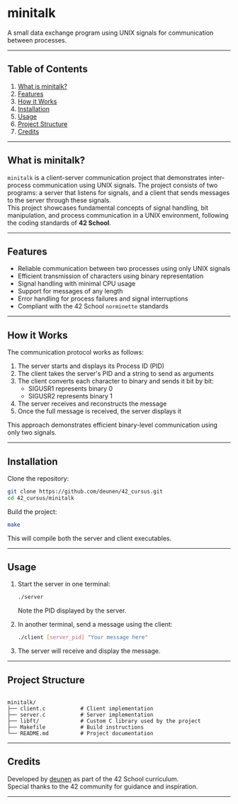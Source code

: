 # minitalk

A small data exchange program using UNIX signals for communication between processes.

---

## Table of Contents

1. [What is minitalk?](#what-is-minitalk)
2. [Features](#features)
3. [How it Works](#how-it-works)
4. [Installation](#installation)
5. [Usage](#usage)
6. [Project Structure](#project-structure)
7. [Credits](#credits)

---

## What is minitalk?  

`minitalk` is a client-server communication project that demonstrates inter-process communication using UNIX signals. The project consists of two programs: a server that listens for signals, and a client that sends messages to the server through these signals.  
This project showcases fundamental concepts of signal handling, bit manipulation, and process communication in a UNIX environment, following the coding standards of **42 School**.

---

## Features  

- Reliable communication between two processes using only UNIX signals
- Efficient transmission of characters using binary representation
- Signal handling with minimal CPU usage
- Support for messages of any length
- Error handling for process failures and signal interruptions
- Compliant with the 42 School `norminette` standards

---

## How it Works  

The communication protocol works as follows:
1. The server starts and displays its Process ID (PID)
2. The client takes the server's PID and a string to send as arguments
3. The client converts each character to binary and sends it bit by bit:
   - SIGUSR1 represents binary 0
   - SIGUSR2 represents binary 1
4. The server receives and reconstructs the message
5. Once the full message is received, the server displays it

This approach demonstrates efficient binary-level communication using only two signals.

---

## Installation  

Clone the repository:
```bash
git clone https://github.com/deunen/42_cursus.git
cd 42_cursus/minitalk
```
Build the project:
```bash
make

```

This will compile both the server and client executables.

---

## Usage  

1. Start the server in one terminal:
   ```bash
   ./server
   ```
   Note the PID displayed by the server.

2. In another terminal, send a message using the client:
   ```bash
   ./client [server_pid] "Your message here"
   ```

3. The server will receive and display the message.

---

## Project Structure  

```

minitalk/
├── client.c           # Client implementation
├── server.c           # Server implementation
├── libft/             # Custom C library used by the project
├── Makefile           # Build instructions
└── README.md          # Project documentation
```
---

## Credits  

Developed by [deunen](https://github.com/deunen) as part of the 42 School curriculum.  
Special thanks to the 42 community for guidance and inspiration.

---
